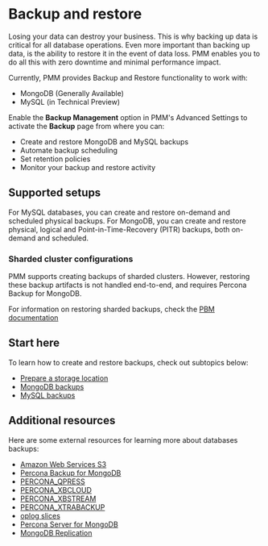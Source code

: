 # Backup and restore

Losing your data can destroy your business. This is why backing up data is critical for all database operations.
Even more important than backing up data, is the ability to restore it in the event of data loss.
PMM enables you to do all this with zero downtime and minimal performance impact.

Currently, PMM provides Backup and Restore functionality to work with:

- MongoDB (Generally Available)
- MySQL (in Technical Preview)

Enable the **Backup Management** option in PMM's Advanced Settings to activate the **Backup** page from where you can:

- Create and restore MongoDB and MySQL backups
- Automate backup scheduling
- Set retention policies
- Monitor your backup and restore activity

## Supported setups

For MySQL databases, you can create and restore on-demand and scheduled physical backups. 
For MongoDB, you can create and restore physical, logical and Point-in-Time-Recovery (PITR) backups, both on-demand and scheduled.

### Sharded cluster configurations
PMM supports creating backups of sharded clusters. However, restoring these backup artifacts is not handled end-to-end, and requires Percona Backup for MongoDB.

For information on restoring sharded backups, check the [PBM documentation](https://docs.percona.com/percona-backup-mongodb/usage/restore.html)
  

## Start here
To learn how to create and restore backups, check out subtopics below:

- [Prepare a storage location](prepare_storage_location.md)
- [MongoDB  backups](../../get-started/backup/backup_mongo.md)
- [MySQL backups](backup_mysql.md) 


## Additional resources
Here are some external resources for learning more about databases backups:

- [Amazon Web Services S3](https://aws.amazon.com/s3/)
- [Percona Backup for MongoDB](https://www.percona.com/doc/percona-backup-mongodb/installation.html)
- [PERCONA_QPRESS](https://docs.percona.com/percona-xtrabackup/2.4/backup_scenarios/compressed_backup.html)
- [PERCONA_XBCLOUD](https://www.percona.com/doc/percona-xtrabackup/2.3/xbcloud/xbcloud.html)
- [PERCONA_XBSTREAM](https://www.percona.com/doc/percona-xtrabackup/2.3/xbstream/xbstream.html)
- [PERCONA_XTRABACKUP](https://www.percona.com/software/mysql-database/percona-xtrabackup)
- [oplog slices](https://www.percona.com/doc/percona-backup-mongodb/glossary.html#term-oplog-slice)
- [Percona Server for MongoDB](https://www.percona.com/software/mongo-database/percona-server-for-mongodb)
- [MongoDB Replication](https://docs.mongodb.com/manual/replication/)
